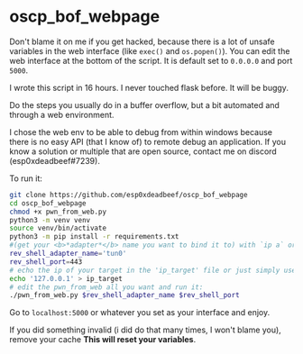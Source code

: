 # oscp_bof_webpage

Don't blame it on me if you get hacked, because there is a lot of unsafe variables in the web interface (like `exec()` and `os.popen()`). You can edit the web interface at the bottom of the script. It is default set to `0.0.0.0` and port `5000`.

I wrote this script in 16 hours. I never touched flask before. It will be buggy.

Do the steps you usually do in a buffer overflow, but a bit automated and through a web environment. 

I chose the web env to be able to debug from within windows because there is no easy API (that I know of) to remote debug an application. If you know a solution or multiple that are open source, contact me on discord (esp0xdeadbeef#7239).



To run it:
```bash
git clone https://github.com/esp0xdeadbeef/oscp_bof_webpage
cd oscp_bof_webpage
chmod +x pwn_from_web.py
python3 -m venv venv
source venv/bin/activate
python3 -m pip install -r requirements.txt
#(get your <b>*adapter*</b> name you want to bind it to) with `ip a` or `ifconfig`
rev_shell_adapter_name='tun0'
rev_shell_port=443
# echo the ip of your target in the 'ip_target' file or just simply use the web interface.
echo '127.0.0.1' > ip_target
# edit the pwn_from_web all you want and run it: 
./pwn_from_web.py $rev_shell_adapter_name $rev_shell_port
```

Go to `localhost:5000` or whatever you set as your interface and enjoy.


If you did something invalid (i did do that many times, I won't blame you), remove your cache <b>This will reset your variables</b>. 
